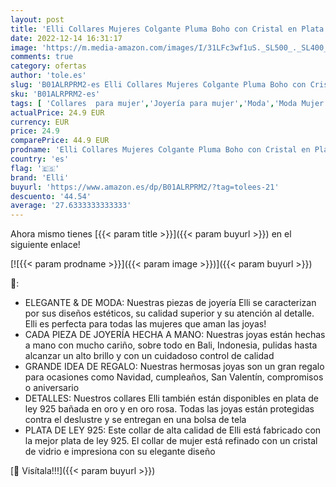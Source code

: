 ```yaml
---
layout: post
title: 'Elli Collares Mujeres Colgante Pluma Boho con Cristal en Plata de Ley 925'
date: 2022-12-14 16:31:17
image: 'https://m.media-amazon.com/images/I/31LFc3wf1uS._SL500_._SL400_.jpg'
comments: true
category: ofertas
author: 'tole.es'
slug: 'B01ALRPRM2-es Elli Collares Mujeres Colgante Pluma Boho con Cristal en...'
sku: 'B01ALRPRM2-es'
tags: [ 'Collares  para mujer','Joyería para mujer','Moda','Moda Mujer','de','elli','ley','plata','🇪🇸', ]
actualPrice: 24.9 EUR
currency: EUR
price: 24.9
comparePrice: 44.9 EUR
prodname: 'Elli Collares Mujeres Colgante Pluma Boho con Cristal en Plata de Ley 925'
country: 'es'
flag: '🇪🇸'
brand: 'Elli'
buyurl: 'https://www.amazon.es/dp/B01ALRPRM2/?tag=tolees-21'
descuento: '44.54'
average: '27.6333333333333'
---
```


Ahora mismo tienes [{{< param title >}}]({{< param buyurl >}}) en el siguiente enlace!

[![{{< param prodname >}}]({{< param image >}})]({{< param buyurl >}})

🔎:

- ELEGANTE & DE MODA: Nuestras piezas de joyería Elli se caracterizan por sus diseños estéticos, su calidad superior y su atención al detalle. Elli es perfecta para todas las mujeres que aman las joyas!
- CADA PIEZA DE JOYERÍA HECHA A MANO: Nuestras joyas están hechas a mano con mucho cariño, sobre todo en Bali, Indonesia, pulidas hasta alcanzar un alto brillo y con un cuidadoso control de calidad
- GRANDE IDEA DE REGALO: Nuestras hermosas joyas son un gran regalo para ocasiones como Navidad, cumpleaños, San Valentín, compromisos o aniversario
- DETALLES: Nuestros collares Elli también están disponibles en plata de ley 925 bañada en oro y en oro rosa. Todas las joyas están protegidas contra el deslustre y se entregan en una bolsa de tela
- PLATA DE LEY 925: Este collar de alta calidad de Elli está fabricado con la mejor plata de ley 925. El collar de mujer está refinado con un cristal de vidrio e impresiona con su elegante diseño

[🛒 Visítala!!!]({{< param buyurl >}})
